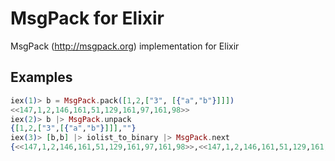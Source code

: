 # MsgPack for Elixir

MsgPack (http://msgpack.org) implementation for Elixir

## Examples

```elixir
iex(1)> b = MsgPack.pack([1,2,["3", [{"a","b"}]]])
<<147,1,2,146,161,51,129,161,97,161,98>>
iex(2)> b |> MsgPack.unpack
{[1,2,["3",[{"a","b"}]]],""}
iex(3)> [b,b] |> iolist_to_binary |> MsgPack.next
{<<147,1,2,146,161,51,129,161,97,161,98>>,<<147,1,2,146,161,51,129,161,97,161,98>>}
```
